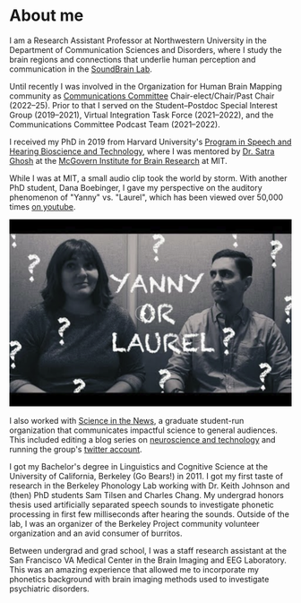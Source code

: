 # About me
I am a Research Assistant Professor at Northwestern University in the Department of Communication Sciences and Disorders, where I study the brain regions and connections that underlie human perception and communication in the [SoundBrain Lab](https://www.shrs.pitt.edu/csd/research/sound-brain-lab/sound-brain-lab-members). 

Until recently I was involved in the Organization for Human Brain Mapping community as [Communications Committee](https://www.ohbmbrainmappingblog.com) Chair-elect/Chair/Past Chair (2022–25). Prior to that I served on the Student–Postdoc Special Interest Group (2019–2021), Virtual Integration Task Force (2021–2022), and the Communications Committee Podcast Team (2021–2022).

I received my PhD in 2019 from Harvard University's [Program in Speech and Hearing Bioscience and Technology](http://dms.hms.harvard.edu/shbt/), where I was mentored by [Dr. Satra Ghosh](http://satra.cogitatum.org/) at the [McGovern Institute for Brain Research](https://mcgovern.mit.edu/) at MIT.

While I was at MIT, a small audio clip took the world by storm. With another PhD student, Dana Boebinger, I gave my perspective on the auditory phenomenon of "Yanny" vs. "Laurel", which has been viewed over 50,000 times [on youtube](https://youtu.be/zaAdNbOTSWY).

![Image](./images/yanny_vs_laurel.png)

I also worked with [Science in the News](http://sitn.hms.harvard.edu/), a graduate student-run organization that communicates impactful science to general audiences. This included editing a blog series on [neuroscience and technology](http://sitn.hms.harvard.edu/special-edition-neurotechnology/) and running the group's [twitter account](https://www.twitter.com/SITNBoston).

I got my Bachelor's degree in Linguistics and Cognitive Science at the University of California, Berkeley (Go Bears!) in 2011. I got my first taste of research in the Berkeley Phonology Lab working with Dr. Keith Johnson and (then) PhD students Sam Tilsen and Charles Chang. My undergrad honors thesis used artificially separated speech sounds to investigate phonetic processing in first few milliseconds after hearing the sounds. Outside of the lab, I was an organizer of the Berkeley Project community volunteer organization and an avid consumer of burritos.

Between undergrad and grad school, I was a staff research assistant at the San Francisco VA Medical Center in the Brain Imaging and EEG Laboratory. This was an amazing experience that allowed me to incorporate my phonetics background with brain imaging methods used to investigate psychiatric disorders.
